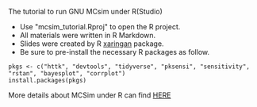 The tutorial to run GNU MCsim under R(Studio) 

- Use "mcsim_tutorial.Rproj" to open the R project.
- All materials were written in R Markdown.
- Slides were created by R [xaringan](https://github.com/yihui/xaringan) package.
- Be sure to pre-install the necessary R packages as follow.

```
pkgs <- c("httk", "devtools", "tidyverse", "pksensi", "sensitivity", "rstan", "bayesplot", "corrplot")
install.packages(pkgs)
```

More details about MCSim under R can find [HERE](https://github.com/nanhung/MCSim_under_R)